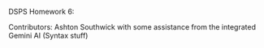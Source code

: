 DSPS Homework 6:

Contributors: Ashton Southwick with some assistance from the integrated Gemini AI (Syntax stuff)
